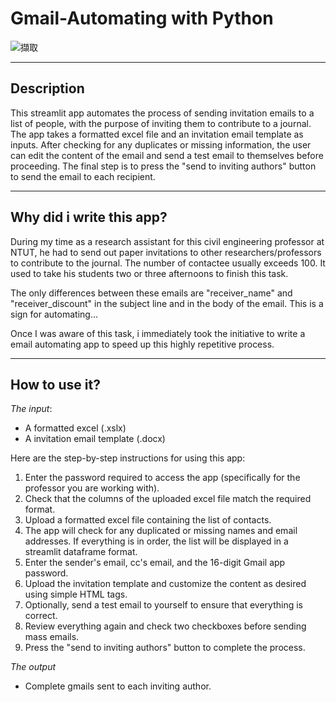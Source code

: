 # Gmail-Automating with Python


![擷取](https://user-images.githubusercontent.com/104064349/218375067-0dbe12ec-1ecf-4452-89a1-059045e2169e.PNG)

---
## Description
This streamlit app automates the process of sending invitation emails to a list of people, with the purpose of inviting them to contribute to a journal. The app takes a formatted excel file and an invitation email template as inputs. After checking for any duplicates or missing information, the user can edit the content of the email and send a test email to themselves before proceeding. The final step is to press the "send to inviting authors" button to send the email to each recipient.

---
## Why did i write this app?
During my time as a research assistant for this civil engineering professor at NTUT, he had to send out 
paper invitations to other researchers/professors to contribute to the journal. The number of contactee usually exceeds 100. It used to take his students two or three afternoons to finish this task. 

The only differences between these emails are "receiver_name" and "receiver_discount" in the subject line and in the body of the email. This is a sign for automating...

Once I was aware of this task, i immediately took the initiative to write a email automating app to speed up this highly repetitive process. 

---
## How to use it?
_The input_:
- A formatted excel (.xslx)
- A invitation email template (.docx)

Here are the step-by-step instructions for using this app:

1. Enter the password required to access the app (specifically for the professor you are working with).
2. Check that the columns of the uploaded excel file match the required format.
3. Upload a formatted excel file containing the list of contacts.
4. The app will check for any duplicated or missing names and email addresses. If everything is in order, the list will be displayed in a streamlit dataframe format.
5. Enter the sender's email, cc's email, and the 16-digit Gmail app password.
6. Upload the invitation template and customize the content as desired using simple HTML tags.
7. Optionally, send a test email to yourself to ensure that everything is correct.
8. Review everything again and check two checkboxes before sending mass emails.
9. Press the "send to inviting authors" button to complete the process.

_The output_
- Complete gmails sent to each inviting author.

